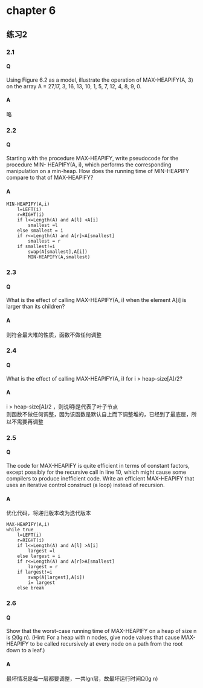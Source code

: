 # chapter 6

## 练习2
### 2.1
#### Q 
Using Figure 6.2 as a model, illustrate the operation of MAX-HEAPIFY(A, 3) on the array A = 27,17, 3, 16, 13, 10, 1, 5, 7, 12, 4, 8, 9, 0.
#### A 
略
### 2.2
#### Q
Starting with the procedure MAX-HEAPIFY, write pseudocode for the procedure MIN- HEAPIFY(A, i), which performs the corresponding manipulation on a min-heap. How does the running time of MIN-HEAPIFY compare to that of MAX-HEAPIFY?
#### A 
```
MIN-HEAPIFY(A,i)
	l=LEFT(i)
	r=RIGHT(i)
	if l<=Length(A) and A[l] <A[i]
		smallest =l
	else smallest = i
	if r<=Length(A) and A[r]<A[smallest]
		smallest = r
	if smallest!=i 
		swap(A[smallest],A[i])
		MIN-HEAPIFY(A,smallest)
```
### 2.3
#### Q
What is the effect of calling MAX-HEAPIFY(A, i) when the element A[i] is larger than its children?
#### A
则符合最大堆的性质，函数不做任何调整
### 2.4
#### Q
What is the effect of calling MAX-HEAPIFY(A, i) for i > heap-size[A]/2?
#### A
i > heap-size[A]/2 ，则说明i是代表了叶子节点   
则函数不做任何调整，因为该函数是默认自上而下调整堆的，已经到了最底层，所以不需要再调整  

### 2.5
#### Q
The code for MAX-HEAPIFY is quite efficient in terms of constant factors, except possibly for the recursive call in line 10, which might cause some compilers to produce inefficient code. Write an efficient MAX-HEAPIFY that uses an iterative control construct (a loop) instead of recursion.
#### A
优化代码，将递归版本改为迭代版本  

```
MAX-HEAPIFY(A,i)
while true
	l=LEFT(i)
	r=RIGHT(i)
	if l<=Length(A) and A[l] >A[i]
		largest =l
	else largest = i
	if r<=Length(A) and A[r]>A[smallest]
		largest = r
	if largest!=i 
		swap(A[largest],A[i])
		i= largest
	else break
```
### 2.6
#### Q
Show that the worst-case running time of MAX-HEAPIFY on a heap of size n is Ω(lg n). (Hint: For a heap with n nodes, give node values that cause MAX-HEAPIFY to be called recursively at every node on a path from the root down to a leaf.)

#### A
最坏情况是每一层都要调整，一共lgn层，故最坏运行时间Ω(lg n)
